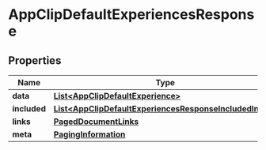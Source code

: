 

# AppClipDefaultExperiencesResponse


## Properties

| Name | Type | Description | Notes |
|------------ | ------------- | ------------- | -------------|
|**data** | [**List&lt;AppClipDefaultExperience&gt;**](AppClipDefaultExperience.md) |  |  |
|**included** | [**List&lt;AppClipDefaultExperiencesResponseIncludedInner&gt;**](AppClipDefaultExperiencesResponseIncludedInner.md) |  |  [optional] |
|**links** | [**PagedDocumentLinks**](PagedDocumentLinks.md) |  |  |
|**meta** | [**PagingInformation**](PagingInformation.md) |  |  [optional] |



